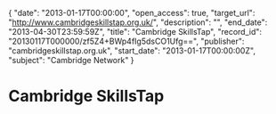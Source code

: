 {
  "date": "2013-01-17T00:00:00", 
  "open_access": true, 
  "target_url": "http://www.cambridgeskillstap.org.uk/", 
  "description": "", 
  "end_date": "2013-04-30T23:59:59Z", 
  "title": "Cambridge SkillsTap", 
  "record_id": "20130117T000000/zf5Z4+BWp4fIg5dsCO1Ufg==", 
  "publisher": "cambridgeskillstap.org.uk", 
  "start_date": "2013-01-17T00:00:00Z", 
  "subject": "Cambridge Network"
}

# Cambridge SkillsTap

